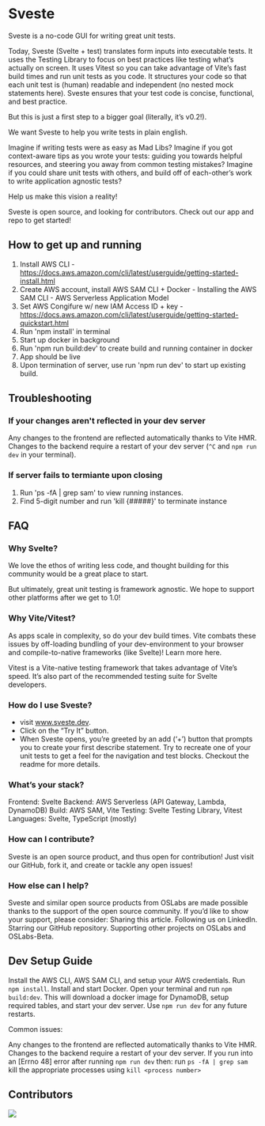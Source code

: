 # Sveste

Sveste is a no-code GUI for writing great unit tests.

Today, Sveste (Svelte + test) translates form inputs into executable tests. It uses the Testing Library to focus on best practices like testing what’s actually on screen. It uses Vitest so you can take advantage of Vite’s fast build times and run unit tests as you code. It structures your code so that each unit test is (human) readable and independent (no nested mock statements here). Sveste ensures that your test code is concise, functional, and best practice.

But this is just a first step to a bigger goal (literally, it’s v0.2!). 

We want Sveste to help you write tests in plain english.

Imagine if writing tests were as easy as Mad Libs? Imagine if you got context-aware tips as you wrote your tests: guiding you towards helpful resources, and steering you away from common testing mistakes? Imagine if you could share unit tests with others, and build off of each-other’s work to write application agnostic tests?

Help us make this vision a reality!

Sveste is open source, and looking for contributors. Check out our app and repo to get started!

## How to get up and running

1. Install AWS CLI - https://docs.aws.amazon.com/cli/latest/userguide/getting-started-install.html
2. Create AWS account, install AWS SAM CLI + Docker - Installing the AWS SAM CLI - AWS Serverless Application Model
3. Set AWS Congifure w/ new IAM Access ID + key - https://docs.aws.amazon.com/cli/latest/userguide/getting-started-quickstart.html
4. Run 'npm install' in terminal
5. Start up docker in background
6. Run 'npm run build:dev' to create build and running container in docker
7. App should be live
8. Upon termination of server, use run 'npm run dev' to start up existing build.

## Troubleshooting

### If your changes aren't reflected in your dev server
Any changes to the frontend are reflected automatically thanks to Vite HMR. Changes to the backend require a restart of your dev server (`^C` and `npm run dev` in your terminal).

### If server fails to termiante upon closing
1. Run 'ps -fA | grep sam' to view running instances.
2. Find 5-digit number and run 'kill {#####}' to terminate instance

## FAQ
### Why Svelte?
We love the ethos of writing less code, and thought building for this community would be a great place to start. 

But ultimately, great unit testing is framework agnostic. We hope to support other platforms after we get to 1.0! 

### Why Vite/Vitest?
As apps scale in complexity, so do your dev build times. Vite combats these issues by off-loading bundling of your dev-environment to  your browser and compile-to-native frameworks (like Svelte)! Learn more here.

Vitest is a Vite-native testing framework that takes advantage of Vite’s speed. It’s also part of the recommended testing suite for Svelte developers.

### How do I use Sveste?
- visit www.sveste.dev.
- Click on the “Try It” button.
- When Sveste opens, you’re greeted by an add (‘+’) button that  prompts you to create your first describe statement.
Try to recreate one of your unit tests to get a feel for the navigation and test  blocks.
Checkout the readme for more details.

### What’s your stack?
Frontend: Svelte
Backend: AWS Serverless (API Gateway, Lambda, DynamoDB)
Build: AWS SAM, Vite
Testing: Svelte Testing Library, Vitest
Languages: Svelte, TypeScript (mostly)

### How can I contribute?
Sveste is an open source product, and thus open for contribution! Just visit our GitHub, fork it, and create or tackle any open issues!

### How else can I help?

Sveste and similar open source products from OSLabs are made possible thanks to the support of the open source community. If you’d like to show your support, please consider:
Sharing this article.
Following us on LinkedIn.
Starring our GitHub repository.
Supporting other projects on OSLabs and OSLabs-Beta.

## Dev Setup Guide

Install the AWS CLI,  AWS SAM CLI, and setup your AWS credentials.
Run `npm install`.
Install and start Docker.
Open your terminal and run `npm build:dev`. This will download a docker image for DynamoDB, setup required tables, and start your dev server.
Use `npm run dev` for any future restarts.

Common issues:

Any changes to the frontend are reflected automatically thanks to Vite HMR. Changes to the backend require a restart of your dev server.
If you run into an [Errno 48] error after running `npm run dev` then:
run `ps -fA | grep sam`
kill the appropriate processes using `kill <process number>`

## Contributors

<a href="https://github.com/oslabs-beta/sveste/graphs/contributors">
  <img src="https://contrib.rocks/image?repo=oslabs-beta/sveste" />
</a>

